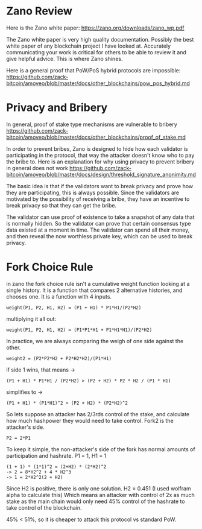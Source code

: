 Zano Review
=======

Here is the Zano white paper: https://zano.org/downloads/zano_wp.pdf

The Zano white paper is very high quality documentation. Possibly the best white paper of any blockchain project I have looked at.
Accurately communicating your work is critical for others to be able to review it and give helpful advice. This is where Zano shines.

Here is a general proof that PoW/PoS hybrid protocols are impossible: https://github.com/zack-bitcoin/amoveo/blob/master/docs/other_blockchains/pow_pos_hybrid.md


Privacy and Bribery
========

In general, proof of stake type mechanisms are vulnerable to bribery https://github.com/zack-bitcoin/amoveo/blob/master/docs/other_blockchains/proof_of_stake.md

In order to prevent bribes, Zano is designed to hide how each validator is participating in the protocol, that way the attacker doesn't know who to pay the bribe to.
Here is an explanation for why using privacy to prevent bribery in general does not work https://github.com/zack-bitcoin/amoveo/blob/master/docs/design/threshold_signature_anonimity.md

The basic idea is that if the validators want to break privacy and prove how they are participating, this is always possible.
Since the validators are motivated by the possibility of receiving a bribe, they have an incentive to break privacy so that they can get the bribe.

The validator can use proof of existence to take a snapshot of any data that is normally hidden. So the validator can prove that certain consensus type data existed at a moment in time.
The validator can spend all their money, and then reveal the now worthless private key, which can be used to break privacy.

Fork Choice Rule
========

in zano the fork choice rule isn't a cumulative weight function looking at a single history.
It is a function that compares 2 alternative histories, and chooses one.
It is a function with 4 inputs.
```
weight(P1, P2, H1, H2) = (P1 + H1) * P1*H1/(P2*H2)
```

multiplying it all out:
```
weight(P1, P2, H1, H2) = (P1*P1*H1 + P1*H1*H1)/(P2*H2)
```

In practice, we are always comparing the weigh of one side against the other.

```
weight2 = (P2*P2*H2 + P2*H2*H2)/(P1*H1)
```

if side 1 wins, that means ->
```
(P1 + H1) * P1*H1 / (P2*H2) > (P2 + H2) * P2 * H2 / (P1 * H1)
```
simplifies to ->
```
(P1 + H1) * (P1*H1)^2 > (P2 + H2) * (P2*H2)^2
```


So lets suppose an attacker has 2/3rds control of the stake, and calculate how much hashpower they would need to take control. Fork2 is the attacker's side.

`P2 = 2*P1`

To keep it simple, the non-attacker's side of the fork has normal amounts of participation and hashrate. P1 = 1, H1 = 1

```
(1 + 1) * (1*1)^2 = (2+H2) * (2*H2)^2
-> 2 = 8*H2^2 + 4 * H2^3
-> 1 = 2*H2^2(2 + H2)
```

Since H2 is positive, there is only one solution. H2 = 0.451 (I used wolfram alpha to calculate this)
Which means an attacker with control of 2x as much stake as the main chain would only need 45% control of the hashrate to take control of the blockchain.

45% < 51%, so it is cheaper to attack this protocol vs standard PoW.

